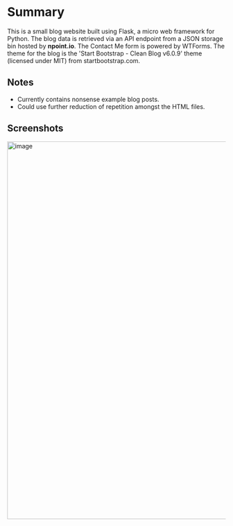 # Summary

This is a small blog website built using Flask, a micro web framework for Python. The blog data is retrieved via an API endpoint from a JSON storage bin hosted by **npoint.io**. 
The Contact Me form is powered by WTForms. The theme for the blog is the 'Start Bootstrap - Clean Blog v6.0.9' theme (licensed under MIT) from startbootstrap.com.

## Notes

- Currently contains nonsense example blog posts.
- Could use further reduction of repetition amongst the HTML files.

## Screenshots

<img width="872" alt="image" src="https://github.com/mattmanalang/python-flask-blog-site/assets/73713903/82dd6b09-7788-400e-998c-2faaa4539b4d">
